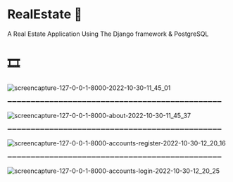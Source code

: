 # RealEstate 🌆
A Real Estate Application Using The Django framework &amp; PostgreSQL
# 🎞


![screencapture-127-0-0-1-8000-2022-10-30-11_45_01](https://user-images.githubusercontent.com/88139550/198865881-98659feb-0d8d-4936-b013-4cf762a4c481.png)

➖➖➖➖➖➖➖➖➖➖➖➖➖➖➖➖➖➖➖➖➖➖➖➖➖➖➖➖➖➖➖➖➖➖➖➖➖➖➖➖➖➖➖➖➖➖

![screencapture-127-0-0-1-8000-about-2022-10-30-11_45_37](https://user-images.githubusercontent.com/88139550/198866006-a12db0e9-00af-44f7-84eb-07c1a6bd440c.png)

➖➖➖➖➖➖➖➖➖➖➖➖➖➖➖➖➖➖➖➖➖➖➖➖➖➖➖➖➖➖➖➖➖➖➖➖➖➖➖➖➖➖➖➖➖➖

![screencapture-127-0-0-1-8000-accounts-register-2022-10-30-12_20_16](https://user-images.githubusercontent.com/88139550/198866236-f790a291-1efd-4ee2-a1ab-b9ce2050ae1c.png)

➖➖➖➖➖➖➖➖➖➖➖➖➖➖➖➖➖➖➖➖➖➖➖➖➖➖➖➖➖➖➖➖➖➖➖➖➖➖➖➖➖➖➖➖➖➖

![screencapture-127-0-0-1-8000-accounts-login-2022-10-30-12_20_25](https://user-images.githubusercontent.com/88139550/198866252-f1c3c5f5-668e-42bd-9bd1-7b59f0f9c50d.png)
